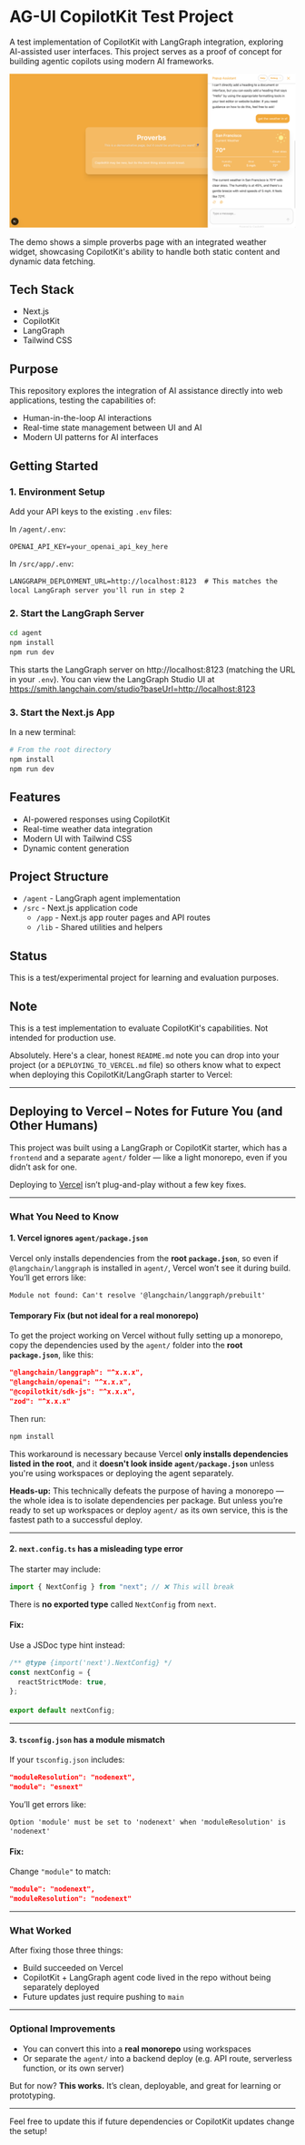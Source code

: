# AG-UI CopilotKit Test Project

A test implementation of CopilotKit with LangGraph integration, exploring AI-assisted user interfaces. This project serves as a proof of concept for building agentic copilots using modern AI frameworks.

![Demo Screenshot](./public/demo-screenshot.png)

The demo shows a simple proverbs page with an integrated weather widget, showcasing CopilotKit's ability to handle both static content and dynamic data fetching.

## Tech Stack

- Next.js
- CopilotKit
- LangGraph
- Tailwind CSS

## Purpose

This repository explores the integration of AI assistance directly into web applications, testing the capabilities of:

- Human-in-the-loop AI interactions
- Real-time state management between UI and AI
- Modern UI patterns for AI interfaces

## Getting Started

### 1. Environment Setup

Add your API keys to the existing `.env` files:

In `/agent/.env`:

```
OPENAI_API_KEY=your_openai_api_key_here
```

In `/src/app/.env`:

```
LANGGRAPH_DEPLOYMENT_URL=http://localhost:8123  # This matches the local LangGraph server you'll run in step 2
```

### 2. Start the LangGraph Server

```bash
cd agent
npm install
npm run dev
```

This starts the LangGraph server on http://localhost:8123 (matching the URL in your `.env`). You can view the LangGraph Studio UI at https://smith.langchain.com/studio?baseUrl=http://localhost:8123

### 3. Start the Next.js App

In a new terminal:

```bash
# From the root directory
npm install
npm run dev
```

## Features

- AI-powered responses using CopilotKit
- Real-time weather data integration
- Modern UI with Tailwind CSS
- Dynamic content generation

## Project Structure

- `/agent` - LangGraph agent implementation
- `/src` - Next.js application code
  - `/app` - Next.js app router pages and API routes
  - `/lib` - Shared utilities and helpers

## Status

This is a test/experimental project for learning and evaluation purposes.

## Note

This is a test implementation to evaluate CopilotKit's capabilities. Not intended for production use.

Absolutely. Here's a clear, honest `README.md` note you can drop into your project (or a `DEPLOYING_TO_VERCEL.md` file) so others know what to expect when deploying this CopilotKit/LangGraph starter to Vercel:

---

## Deploying to Vercel – Notes for Future You (and Other Humans)

This project was built using a LangGraph or CopilotKit starter, which has a `frontend` and a separate `agent/` folder — like a light monorepo, even if you didn’t ask for one.

Deploying to [Vercel](https://vercel.com) isn’t plug-and-play without a few key fixes.

---

### What You Need to Know

#### 1. Vercel ignores `agent/package.json`

Vercel only installs dependencies from the **root `package.json`**, so even if `@langchain/langgraph` is installed in `agent/`, Vercel won’t see it during build. You’ll get errors like:

```
Module not found: Can't resolve '@langchain/langgraph/prebuilt'
```

#### Temporary Fix (but not ideal for a real monorepo)

To get the project working on Vercel without fully setting up a monorepo, copy the dependencies used by the `agent/` folder into the **root `package.json`**, like this:

```json
"@langchain/langgraph": "^x.x.x",
"@langchain/openai": "^x.x.x",
"@copilotkit/sdk-js": "^x.x.x",
"zod": "^x.x.x"
```

Then run:

```bash
npm install
```

This workaround is necessary because Vercel **only installs dependencies listed in the root**, and it **doesn't look inside `agent/package.json`** unless you're using workspaces or deploying the agent separately.

**Heads-up:** This technically defeats the purpose of having a monorepo — the whole idea is to isolate dependencies per package. But unless you’re ready to set up workspaces or deploy `agent/` as its own service, this is the fastest path to a successful deploy.

---

#### 2. `next.config.ts` has a misleading type error

The starter may include:

```ts
import { NextConfig } from "next"; // ❌ This will break
```

There is **no exported type** called `NextConfig` from `next`.

#### Fix:

Use a JSDoc type hint instead:

```ts
/** @type {import('next').NextConfig} */
const nextConfig = {
  reactStrictMode: true,
};

export default nextConfig;
```

---

#### 3. `tsconfig.json` has a module mismatch

If your `tsconfig.json` includes:

```json
"moduleResolution": "nodenext",
"module": "esnext"
```

You’ll get errors like:

```
Option 'module' must be set to 'nodenext' when 'moduleResolution' is 'nodenext'
```

#### Fix:

Change `"module"` to match:

```json
"module": "nodenext",
"moduleResolution": "nodenext"
```

---

### What Worked

After fixing those three things:

- Build succeeded on Vercel
- CopilotKit + LangGraph agent code lived in the repo without being separately deployed
- Future updates just require pushing to `main`

---

### Optional Improvements

- You can convert this into a **real monorepo** using workspaces
- Or separate the `agent/` into a backend deploy (e.g. API route, serverless function, or its own server)

But for now? **This works.** It’s clean, deployable, and great for learning or prototyping.

---

Feel free to update this if future dependencies or CopilotKit updates change the setup!
